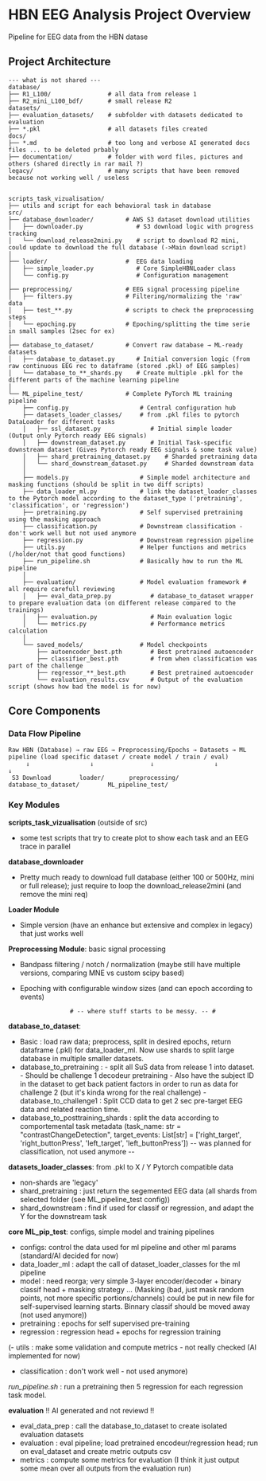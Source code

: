 # HBN EEG Analysis Project Overview

Pipeline for EEG data from the HBN datase

## Project Architecture

```
--- what is not shared ---
database/
├── R1_L100/                # all data from release 1 
├── R2_mini_L100_bdf/       # small release R2
datasets/
├── evaluation_datasets/    # subfolder with datasets dedicated to evaluation
├── *.pkl                   # all datasets files created
docs/
├── *.md                    # too long and verbose AI generated docs files ... to be deleted prbably
├── documentation/          # folder with word files, pictures and others (shared directly in rar mail ?)
legacy/                     # many scripts that have been removed because not working well / useless


scripts_task_vizualisation/
├── utils and script for each behavioral task in database
src/
├── database_downloader/         # AWS S3 dataset download utilities
│   ├── downloader.py               # S3 download logic with progress tracking
│   └── download_release2mini.py    # script to download R2 mini, could update to download the full database (->Main download script)
│
├── loader/                      #  EEG data loading
│   ├── simple_loader.py            # Core SimpleHBNLoader class
│   └── config.py                   # Configuration management
│
├── preprocessing/               # EEG signal processing pipeline  
│   ├── filters.py               # Filtering/normalizing the 'raw' data
│   ├── test_**.py               # scripts to check the preprocessing steps
│   └── epoching.py              # Epoching/splitting the time serie in small samples (2sec for ex)
│
├── database_to_dataset/         # Convert raw database → ML-ready datasets
│   ├── database_to_dataset.py      # Initial conversion logic (from raw continuous EEG rec to dataframe (stored .pkl) of EEG samples)
│   └── database_to_**_shards.py    # Create multiple .pkl for the different parts of the machine learning pipeline
│
└── ML_pipeline_test/            # Complete PyTorch ML training pipeline
    ├── config.py                    # Central configuration hub 
    ├── datasets_loader_classes/     # from .pkl files to pytorch DataLoader for different tasks
    │   ├── ssl_dataset.py              # Initial simple loader (Output only Pytorch ready EEG signals)
    │   ├── downstream_dataset.py       # Initial Task-specific downstream dataset (Gives Pytorch ready EEG signals & some task value)
    │   ├── shard_pretraining_dataset.py    # Sharded pretraining data
    │   └── shard_downstream_dataset.py     # Sharded downstream data
    │    
    ├── models.py                    # Simple model architecture and masking functions (should be split in two diff scripts)
    ├── data_loader_ml.py            # link the dataset_loader_classes to the Pytorch model according to the dataset_type ('pretraining', 'classification', or 'regression')
    ├── pretraining.py               # Self supervised pretraining using the masking approach
    ├── classification.py            # Downstream classification - don't work well but not used anymore
    ├── regression.py                # Downstream regression pipeline 
    ├── utils.py                     # Helper functions and metrics (/holder/not that good functions)
    ├── run_pipeline.sh              # Basically how to run the ML pipeline
    │
    ├── evaluation/                  # Model evaluation framework # all require carefull reviewing
    │   ├── eval_data_prep.py           # database_to_dataset wrapper to prepare evaluation data (on different release compared to the trainings)
    │   ├── evaluation.py               # Main evaluation logic
    │   └── metrics.py                  # Performance metrics calculation
    │
    └── saved_models/                # Model checkpoints
        ├── autoencoder_best.pth        # Best pretrained autoencoder
        ├── classifier_best.pth         # from when classification was part of the challenge
        ├── regressor_**_best.pth       # Best pretrained autoencoder
        └── evaluation_results.csv      # Output of the evaluation script (shows how bad the model is for now)
```

## Core Components

### Data Flow Pipeline
```
Raw HBN (Database) → raw EEG → Preprocessing/Epochs → Datasets → ML pipeline (load specific dataset / create model / train / eval)
     ↓                 ↓                ↓                 ↓                           ↓
 S3 Download        loader/       preprocessing/     database_to_dataset/        ML_pipeline_test/
```

### Key Modules

**scripts_task_vizualisation** (outside of src)
- some test scripts that try to create plot to show each task and an EEG trace in parallel

**database_downloader** 
- Pretty much ready to download full database (either 100 or 500Hz, mini or full release); just require to loop the download_release2mini (and remove the mini req)

**Loader Module**
- Simple version (have an enhance but extensive and complex in legacy) that just works well

**Preprocessing Module**: basic signal processing
- Bandpass filtering / notch / normalization (maybe still have multiple versions, comparing MNE vs custom scipy based)
- Epoching with configurable window sizes (and can epoch according to events)


                    # -- where stuff starts to be messy. -- #

**database_to_dataset**:
- Basic : load raw data; preprocess, split in desired epochs, return dataframe (.pkl) for data_loader_ml. Now use shards to split large database in multiple smaller datasets.
- database_to_pretraining : - split all SuS data from release 1 into dataset. - Should be challenge 1 decodeur pretraining - Also have the subject ID in the dataset to get back patient factors in order to run as data for challenge 2 (but it's kinda wrong for the real challenge)
-database_to_challenge1 : Split CCD data to get 2 sec pre-target EEG data and related reaction time.
- database_to_posttraining_shards : split the data according to comportemental task metadata (task_name: str = "contrastChangeDetection",
    target_events: List[str] = ['right_target', 'right_buttonPress', 'left_target', 'left_buttonPress'])  -- was planned for classification, not used anymore --

**datasets_loader_classes**: from .pkl to X / Y Pytorch compatible data 
- non-shards are 'legacy'
- shard_pretraining : just return the segemented EEG data (all shards from selected folder (see ML_pipeline_test config))
- shard_downstream : find if used for classif or regression, and adapt the Y for the downstream task

**core ML_pip_test**: configs, simple model and training pipelines
- configs: control the data used for ml pipeline and other ml params (standard/AI decided for now)
- data_loader_ml : adapt the call of dataset_loader_classes for the ml pipeline
- model : need reorga; very simple 3-layer encoder/decoder + binary classif head + masking strategy ... (Masking (bad, just mask random points, not more specific portions/channels) could be put in new file for self-supervised learning starts. Binnary classif should be moved away (not used anymore))
- pretraining : epochs for self supervised pre-training
- regression : regression head + epochs for regression training

(- utils : make some validation and compute metrics - not really checked (AI implemented for now)
- classification : don't work well - not used anymore)

*run_pipeline.sh* : run a pretraining then 5 regression for each regression task model.

**evaluation** !! AI generated and not reviewd !!
- eval_data_prep : call the database_to_dataset to create isolated evaluation datasets
- evaluation : eval pipeline; load pretrained encodeur/regression head; run on eval_dataset and create metric outputs csv
- metrics : compute some metrics for evaluation (I think it just output some mean over all outputs from the evaluation run)
